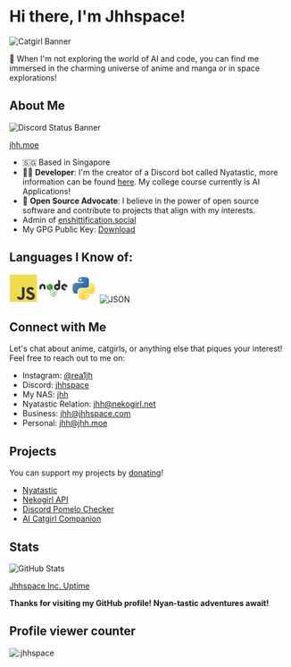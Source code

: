 # Hi there, I'm Jhhspace!

![Catgirl Banner](https://img.jhh.moe/r/u6Qdtj.jpg?compress=false)

🐾 When I'm not exploring the world of AI and code, you can find me immersed in the charming universe of anime and manga or in space explorations!

## About Me

![Discord Status Banner](https://discord.c99.nl/widget/theme-3/898569996949676052.png)

[jhh.moe](https://jhh.moe)

- 🇸🇬 Based in Singapore
- 👨‍💻 **Developer**: I'm the creator of a Discord bot called Nyatastic, more information can be found [here](https://nekogirl.net/). My college course currently is AI Applications!
- 🌟 **Open Source Advocate**: I believe in the power of open source software and contribute to projects that align with my interests.
- Admin of [enshittification.social](https://enshittification.social/)
- My GPG Public Key: [Download](https://img.jhh.moe/r/YG9UG7.asc?compress=false)

## Languages I Know of:

<img src="https://raw.githubusercontent.com/devicons/devicon/master/icons/javascript/javascript-original.svg" alt="JavaScript" width="50" height="50"> <img src="https://raw.githubusercontent.com/devicons/devicon/master/icons/nodejs/nodejs-original-wordmark.svg" alt="Node.js" width="50" height="50"> <img src="https://raw.githubusercontent.com/devicons/devicon/master/icons/python/python-original.svg" alt="Python" width="50" height="50"> <img src="https://via.placeholder.com/40x40/FF5733/FFFFFF?text=JSON" alt="JSON" width="50" height="50">

## Connect with Me

Let's chat about anime, catgirls, or anything else that piques your interest!
Feel free to reach out to me on:

- Instagram: [@rea1jh](https://www.instagram.com/rea1jh)
- Discord: [jhhspace](https://discord.com/users/898569996949676052)
- My NAS: [jhh](https://cloud.jhhspace.com/u/jhh)
- Nyatastic Relation: [jhh@nekogirl.net](mailto:jhh@nekogirl.net)
- Business: [jhh@jhhspace.com](mailto:jhh@jhhspace.com)
- Personal: [jhh@jhh.moe](mailto:jhh@jhh.moe)

## Projects

You can support my projects by [donating](https://ko-fi.com/jhhspace)!

- [Nyatastic](https://nekogirl.net/)
- [Nekogirl API](https://api.nekogirl.net/)
- [Discord Pomelo Checker](https://github.com/jhhspace/discord-pomelo-checker)
- [AI Catgirl Companion](https://ai-catgirl-companion.jhhspace.com/)

## Stats

![GitHub Stats](https://github-readme-stats.vercel.app/api?username=jhhspace&show_icons=true&theme=cobalt)

[Jhhspace Inc. Uptime](https://status.nekogirl.net/)

**Thanks for visiting my GitHub profile! Nyan-tastic adventures await!**

## Profile viewer counter
![:jhhspace](https://count.getloli.com/get/@:jhhspace)
